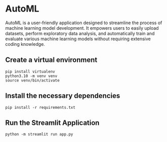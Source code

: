# AutoML

AutoML is a user-friendly application designed to streamline the process of machine learning model development. It empowers users to easily upload datasets, perform exploratory data analysis, and automatically train and evaluate various machine learning models without requiring extensive coding knowledge.

## Create a virtual environment
```
pip install virtualenv
python3.10 -m venv venv
source venv/bin/activate
```

## Install the necessary dependencies
`pip install -r requirements.txt`

## Run the Streamlit Application
`python -m streamlit run app.py`
